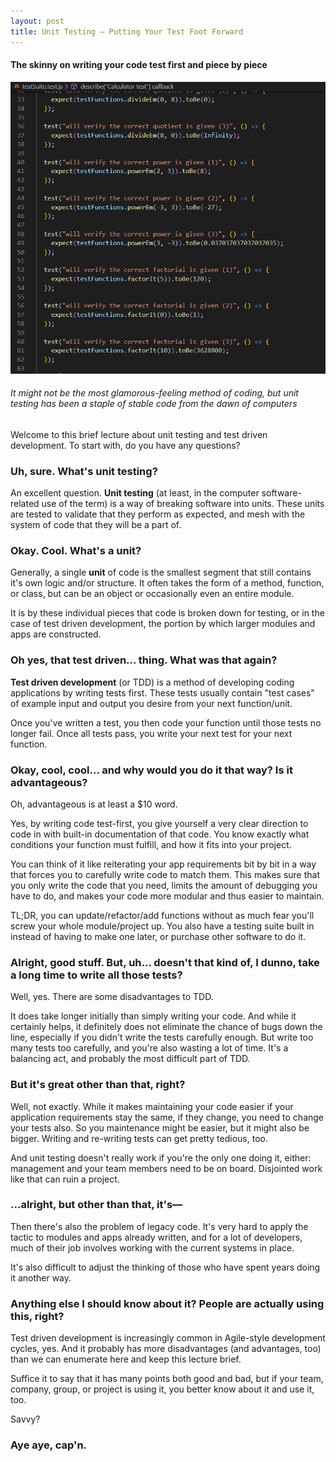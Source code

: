 ```yaml
---
layout: post
title: Unit Testing — Putting Your Test Foot Forward
---
```


#### The skinny on writing your code test first and piece by piece

![Code on computer](/images/testing1.png)

###### _It might not be the most glamorous-feeling method of coding, but unit testing has been a staple of stable code from the dawn of computers_

Welcome to this brief lecture about unit testing and test driven development. To start with, do you have any questions?

### Uh, sure. What's unit testing?

An excellent question. **Unit testing** (at least, in the computer software-related use of the term) is a way of breaking software into units. These units are tested to validate that they perform as expected, and mesh with the system of code that they will be a part of.

### Okay. Cool. What's a unit?

Generally, a single **unit** of code is the smallest segment that still contains it's own logic and/or structure. It often takes the form of a method, function, or class, but can be an object or occasionally even an entire module.

It is by these individual pieces that code is broken down for testing, or in the case of test driven development, the portion by which larger modules and apps are constructed.

### Oh yes, that test driven... thing. What was that again?

**Test driven development** (or TDD) is a method of developing coding applications by writing tests first. These tests usually contain "test cases" of example input and output you desire from your next function/unit.

Once you've written a test, you then code your function until those tests no longer fail. Once all tests pass, you write your next test for your next function.

### Okay, cool, cool... and why would you do it that way? Is it advantageous? 

Oh, advantageous is at least a $10 word.

Yes, by writing code test-first, you give yourself a very clear direction to code in with built-in documentation of that code. You know exactly what conditions your function must fulfill, and how it fits into your project. 

You can think of it like reiterating your app requirements bit by bit in a way that forces you to carefully write code to match them. This makes sure that you only write the code that you need, limits the amount of debugging you have to do, and makes your code more modular and thus easier to maintain. 

TL;DR, you can update/refactor/add functions without as much fear you'll screw your whole module/project up. You also have a testing suite built in instead of having to make one later, or purchase other software to do it.

### Alright, good stuff. But, uh... doesn't that kind of, I dunno, take a long time to write all those tests?

Well, yes. There are some disadvantages to TDD.

It does take longer initially than simply writing your code. And while it certainly helps, it definitely does not eliminate the chance of bugs down the line, especially if you didn't write the tests carefully enough. But write too many tests too carefully, and you're also wasting a lot of time. It's a balancing act, and probably the most difficult part of TDD.

### But it's great other than that, right?

Well, not exactly. While it makes maintaining your code easier if your application requirements stay the same, if they change, you need to change your tests also. So you maintenance might be easier, but it might also be bigger. Writing and re-writing tests can get pretty tedious, too.

And unit testing doesn't really work if you're the only one doing it, either: management and your team members need to be on board. Disjointed work like that can ruin a project.

### ...alright, but other than that, it's—

Then there's also the problem of legacy code. It's very hard to apply the tactic to modules and apps already written, and for a lot of developers, much of their job involves working with the current systems in place.

It's also difficult to adjust the thinking of those who have spent years doing it another way.

### Anything else I should know about it? People are actually using this, right?

Test driven development is increasingly common in Agile-style development cycles, yes. And it probably has more disadvantages (and advantages, too) than we can enumerate here and keep this lecture brief. 

Suffice it to say that it has many points both good and bad, but if your team, company, group, or project is using it, you better know about it and use it, too. 

Savvy?

### Aye aye, cap'n.